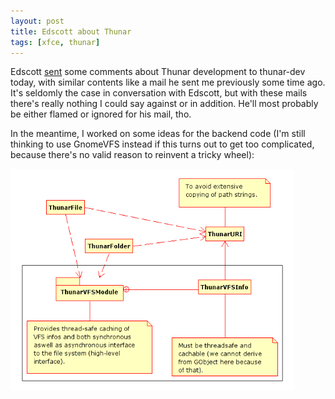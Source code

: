 ```yaml
---
layout: post
title: Edscott about Thunar
tags: [xfce, thunar]
---
```


Edscott <a href="http://foo-projects.org/pipermail/thunar-dev/2005-May/000593.html">sent</a> some comments about Thunar development to thunar-dev today, with similar contents like a mail he sent me previously some time ago. It's seldomly the case in conversation with Edscott, but with these mails there's really nothing I could say against or in addition. He'll most probably be either flamed or ignored for his mail, tho.

In the meantime, I worked on some ideas for the backend code (I'm still thinking to use GnomeVFS instead if this turns out to get too complicated, because there's no valid reason to reinvent a tricky wheel):

<a href="/images/2005/ThunarVFS-usage-20050531.png"><img src="/images/2005/ThunarVFS-usage-20050531.png" width="90%" /></a>

